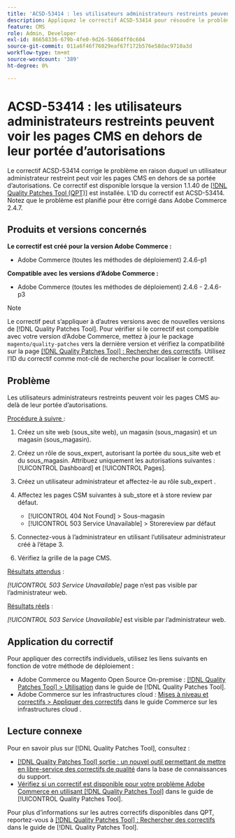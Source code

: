 ```yaml
---
title: 'ACSD-53414 : les utilisateurs administrateurs restreints peuvent voir les pages CMS en dehors de leur portée d’autorisations'
description: Appliquez le correctif ACSD-53414 pour résoudre le problème d’Adobe Commerce où un utilisateur administrateur restreint peut voir les pages CMS en dehors de sa portée d’autorisations.
feature: CMS
role: Admin, Developer
exl-id: 86658336-679b-4fe0-9d26-56064ff0c604
source-git-commit: 011a6f46f76029eaf67f172b576e58dac9710a3d
workflow-type: tm+mt
source-wordcount: '389'
ht-degree: 0%

---
```


# ACSD-53414 : les utilisateurs administrateurs restreints peuvent voir les pages CMS en dehors de leur portée d’autorisations

Le correctif ACSD-53414 corrige le problème en raison duquel un utilisateur administrateur restreint peut voir les pages CMS en dehors de sa portée d’autorisations. Ce correctif est disponible lorsque la version 1.1.40 de [[!DNL Quality Patches Tool (QPT)]](https://experienceleague.adobe.com/en/docs/commerce-operations/tools/quality-patches-tool/quality-patches-tool-to-self-serve-quality-patches) est installée. L’ID du correctif est ACSD-53414. Notez que le problème est planifié pour être corrigé dans Adobe Commerce 2.4.7.

## Produits et versions concernés

**Le correctif est créé pour la version Adobe Commerce :**

* Adobe Commerce (toutes les méthodes de déploiement) 2.4.6-p1

**Compatible avec les versions d’Adobe Commerce :**

* Adobe Commerce (toutes les méthodes de déploiement) 2.4.6 - 2.4.6-p3

>[!NOTE]
>
>Le correctif peut s’appliquer à d’autres versions avec de nouvelles versions de [!DNL Quality Patches Tool]. Pour vérifier si le correctif est compatible avec votre version d’Adobe Commerce, mettez à jour le package `magento/quality-patches` vers la dernière version et vérifiez la compatibilité sur la page [[!DNL Quality Patches Tool] : Rechercher des correctifs](https://experienceleague.adobe.com/tools/commerce-quality-patches/index.html). Utilisez l’ID du correctif comme mot-clé de recherche pour localiser le correctif.

## Problème

Les utilisateurs administrateurs restreints peuvent voir les pages CMS au-delà de leur portée d’autorisations.

<u>Procédure à suivre </u> :

1. Créez un site web (sous_site web), un magasin (sous_magasin) et un magasin (sous_magasin).
1. Créez un rôle de sous_expert, autorisant la portée du sous_site web et du sous_magasin. Attribuez uniquement les autorisations suivantes : [!UICONTROL Dashboard] et [!UICONTROL Pages].
1. Créez un utilisateur administrateur et affectez-le au rôle sub_expert .
1. Affectez les pages CSM suivantes à sub_store et à store review par défaut.

   * [!UICONTROL 404 Not Found] > Sous-magasin
   * [!UICONTROL 503 Service Unavailable] > Storereview par défaut

1. Connectez-vous à l’administrateur en utilisant l’utilisateur administrateur créé à l’étape 3.
1. Vérifiez la grille de la page CMS.

<u>Résultats attendus</u> :

*[!UICONTROL 503 Service Unavailable]* page n’est pas visible par l’administrateur web.

<u>Résultats réels</u> :

*[!UICONTROL 503 Service Unavailable]* est visible par l’administrateur web.

## Application du correctif

Pour appliquer des correctifs individuels, utilisez les liens suivants en fonction de votre méthode de déploiement :

* Adobe Commerce ou Magento Open Source On-premise : [[!DNL Quality Patches Tool] > Utilisation](/help/tools/quality-patches-tool/usage.md) dans le guide de [!DNL Quality Patches Tool].
* Adobe Commerce sur les infrastructures cloud : [Mises à niveau et correctifs > Appliquer des correctifs](https://experienceleague.adobe.com/docs/commerce-cloud-service/user-guide/develop/upgrade/apply-patches.html) dans le guide Commerce sur les infrastructures cloud .

## Lecture connexe

Pour en savoir plus sur [!DNL Quality Patches Tool], consultez :

* [[!DNL Quality Patches Tool] sortie : un nouvel outil permettant de mettre en libre-service des correctifs de qualité](https://experienceleague.adobe.com/en/docs/commerce-operations/tools/quality-patches-tool/quality-patches-tool-to-self-serve-quality-patches) dans la base de connaissances du support.
* [Vérifiez si un correctif est disponible pour votre problème Adobe Commerce en utilisant [!DNL Quality Patches Tool]](/help/tools/quality-patches-tool/patches-available-in-qpt/check-patch-for-magento-issue-with-magento-quality-patches.md) dans le guide de [!UICONTROL Quality Patches Tool].


Pour plus d’informations sur les autres correctifs disponibles dans QPT, reportez-vous à [[!DNL Quality Patches Tool] : Rechercher des correctifs](https://experienceleague.adobe.com/tools/commerce-quality-patches/index.html) dans le guide de [!DNL Quality Patches Tool].
